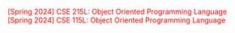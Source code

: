

<span style="color:red"> [Spring 2024] CSE 215L: Object Oriented Programming Language </span> \
<span style="color:red"> [Spring 2024] CSE 115L: Object Oriented Programming Language </span>




